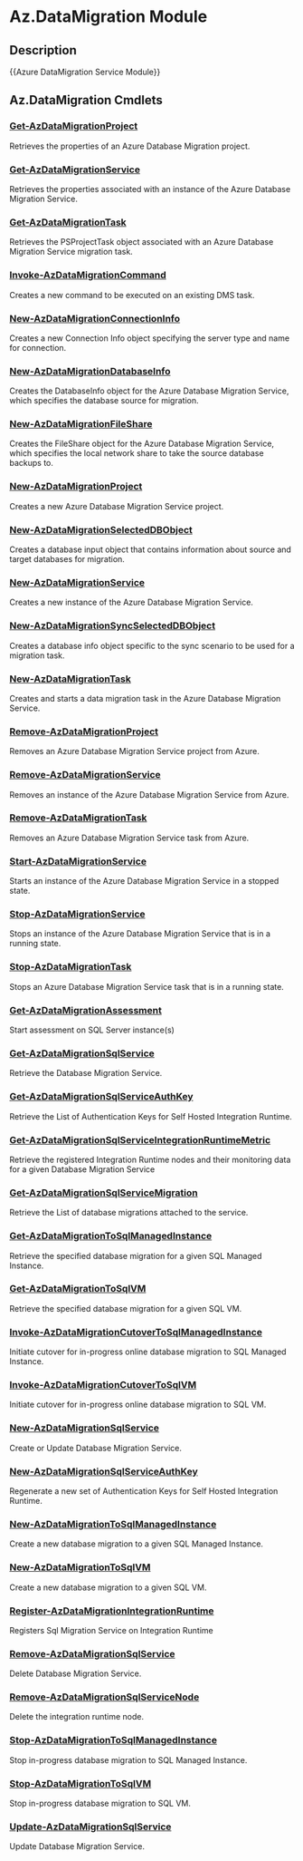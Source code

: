 ﻿---
Module Name: Az.DataMigration
Module Guid: 150d9544-6348-4373-806f-10cd0b4de4cb
Download Help Link: https://docs.microsoft.com/powershell/module/az.datamigration
Help Version: 0.1.0.0
Locale: en-US
---

# Az.DataMigration Module
## Description
{{Azure DataMigration Service Module}}

## Az.DataMigration Cmdlets
### [Get-AzDataMigrationProject](Get-AzDataMigrationProject.md)
Retrieves the properties of an Azure Database Migration project.

### [Get-AzDataMigrationService](Get-AzDataMigrationService.md)
Retrieves the properties associated with an instance of the Azure Database Migration Service. 

### [Get-AzDataMigrationTask](Get-AzDataMigrationTask.md)
Retrieves the PSProjectTask object associated with an Azure Database Migration Service migration task.

### [Invoke-AzDataMigrationCommand](Invoke-AzDataMigrationCommand.md)
Creates a new command to be executed on an existing DMS task.

### [New-AzDataMigrationConnectionInfo](New-AzDataMigrationConnectionInfo.md)
Creates a new Connection Info object specifying the server type and name for connection.

### [New-AzDataMigrationDatabaseInfo](New-AzDataMigrationDatabaseInfo.md)
Creates the DatabaseInfo object for the Azure Database Migration Service, which specifies the database source for migration.

### [New-AzDataMigrationFileShare](New-AzDataMigrationFileShare.md)
Creates the FileShare object for the Azure Database Migration Service, which specifies the local network share to take the source database backups to.

### [New-AzDataMigrationProject](New-AzDataMigrationProject.md)
Creates a new Azure Database Migration Service project.

### [New-AzDataMigrationSelectedDBObject](New-AzDataMigrationSelectedDBObject.md)
Creates a database input object that contains information about source and target databases for migration.

### [New-AzDataMigrationService](New-AzDataMigrationService.md)
Creates a new instance of the Azure Database Migration Service.

### [New-AzDataMigrationSyncSelectedDBObject](New-AzDataMigrationSyncSelectedDBObject.md)
Creates a database info object specific to the sync scenario to be used for a migration task.

### [New-AzDataMigrationTask](New-AzDataMigrationTask.md)
Creates and starts a data migration task in the Azure Database Migration Service.

### [Remove-AzDataMigrationProject](Remove-AzDataMigrationProject.md)
Removes an Azure Database Migration Service project from Azure.

### [Remove-AzDataMigrationService](Remove-AzDataMigrationService.md)
Removes an instance of the Azure Database Migration Service from Azure.

### [Remove-AzDataMigrationTask](Remove-AzDataMigrationTask.md)
Removes an Azure Database Migration Service task from Azure.

### [Start-AzDataMigrationService](Start-AzDataMigrationService.md)
Starts an instance of the Azure Database Migration Service in a stopped state. 

### [Stop-AzDataMigrationService](Stop-AzDataMigrationService.md)
Stops an instance of the Azure Database Migration Service that is in a running state.

### [Stop-AzDataMigrationTask](Stop-AzDataMigrationTask.md)
Stops an  Azure Database Migration Service task that is in a running state.


### [Get-AzDataMigrationAssessment](Get-AzDataMigrationAssessment.md)
Start assessment on SQL Server instance(s)

### [Get-AzDataMigrationSqlService](Get-AzDataMigrationSqlService.md)
Retrieve the Database Migration Service.

### [Get-AzDataMigrationSqlServiceAuthKey](Get-AzDataMigrationSqlServiceAuthKey.md)
Retrieve the List of Authentication Keys for Self Hosted Integration Runtime.

### [Get-AzDataMigrationSqlServiceIntegrationRuntimeMetric](Get-AzDataMigrationSqlServiceIntegrationRuntimeMetric.md)
Retrieve the registered Integration Runtime nodes and their monitoring data for a given Database Migration Service

### [Get-AzDataMigrationSqlServiceMigration](Get-AzDataMigrationSqlServiceMigration.md)
Retrieve the List of database migrations attached to the service.

### [Get-AzDataMigrationToSqlManagedInstance](Get-AzDataMigrationToSqlManagedInstance.md)
Retrieve the specified database migration for a given SQL Managed Instance.

### [Get-AzDataMigrationToSqlVM](Get-AzDataMigrationToSqlVM.md)
Retrieve the specified database migration for a given SQL VM.

### [Invoke-AzDataMigrationCutoverToSqlManagedInstance](Invoke-AzDataMigrationCutoverToSqlManagedInstance.md)
Initiate cutover for in-progress online database migration to SQL Managed Instance.

### [Invoke-AzDataMigrationCutoverToSqlVM](Invoke-AzDataMigrationCutoverToSqlVM.md)
Initiate cutover for in-progress online database migration to SQL VM.

### [New-AzDataMigrationSqlService](New-AzDataMigrationSqlService.md)
Create or Update Database Migration Service.

### [New-AzDataMigrationSqlServiceAuthKey](New-AzDataMigrationSqlServiceAuthKey.md)
Regenerate a new set of Authentication Keys for Self Hosted Integration Runtime.

### [New-AzDataMigrationToSqlManagedInstance](New-AzDataMigrationToSqlManagedInstance.md)
Create a new database migration to a given SQL Managed Instance.

### [New-AzDataMigrationToSqlVM](New-AzDataMigrationToSqlVM.md)
Create a new database migration to a given SQL VM.

### [Register-AzDataMigrationIntegrationRuntime](Register-AzDataMigrationIntegrationRuntime.md)
Registers Sql Migration Service on Integration Runtime

### [Remove-AzDataMigrationSqlService](Remove-AzDataMigrationSqlService.md)
Delete Database Migration Service.

### [Remove-AzDataMigrationSqlServiceNode](Remove-AzDataMigrationSqlServiceNode.md)
Delete the integration runtime node.

### [Stop-AzDataMigrationToSqlManagedInstance](Stop-AzDataMigrationToSqlManagedInstance.md)
Stop in-progress database migration to SQL Managed Instance.

### [Stop-AzDataMigrationToSqlVM](Stop-AzDataMigrationToSqlVM.md)
Stop in-progress database migration to SQL VM.

### [Update-AzDataMigrationSqlService](Update-AzDataMigrationSqlService.md)
Update Database Migration Service.
